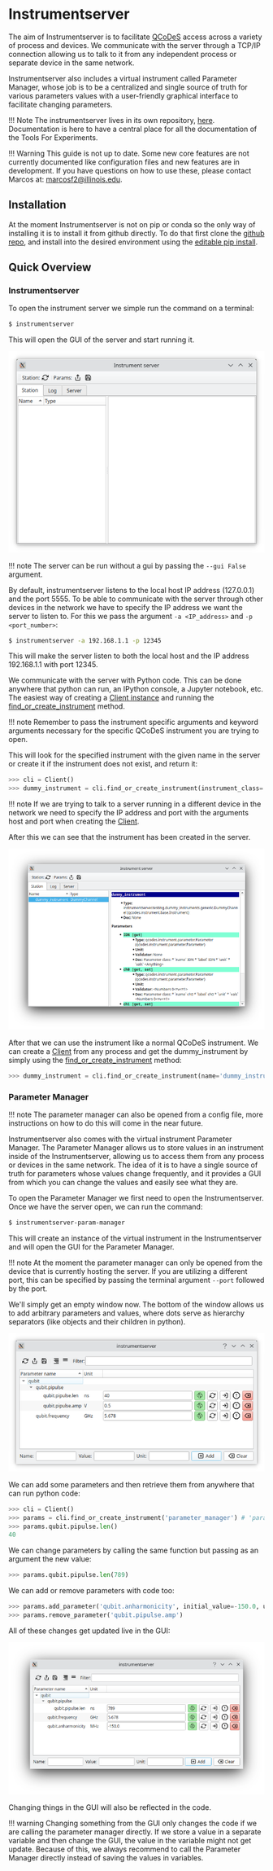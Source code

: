 # Instrumentserver

The aim of Instrumentserver is to facilitate [QCoDeS](https://qcodes.github.io/Qcodes/) access across a variety of process and devices.
We communicate with the server through a TCP/IP connection allowing us to talk to it from any independent process or
separate device in the same network.

Instrumentserver also includes a virtual instrument called Parameter Manager, whose job is to be a centralized and
single source of truth for various parameters values with a user-friendly graphical interface to facilitate changing
parameters.

!!! Note
    The instrumentserver lives in its own repository, [here](https://github.com/toolsforexperiments/instrumentserver).
    Documentation is here to have a central place for all the documentation of the Tools For Experiments.

!!! Warning
    This guide is not up to date. Some new core features are not currently documented like configuration files and
    new features are in development. If you have questions on how to use these, please contact Marcos at: [marcosf2@illinois.edu]().

## Installation

At the moment Instrumentserver is not on pip or conda so the only way of installing it is to install it from github directly.
To do that first clone the [github repo](https://github.com/toolsforexperiments/instrumentserver),
and install into the desired environment using the
[editable pip install](https://pip.pypa.io/en/stable/cli/pip_install/#cmdoption-e).

## Quick Overview

### Instrumentserver


To open the instrument server we simple run the command on a terminal:

```bash
$ instrumentserver
```

This will open the GUI of the server and start running it.

![Instrumentserver GUI](img/empty_server.png)

!!! note
    The server can be run without a gui by passing the `--gui False` argument.

By default, instrumentserver listens to the local host IP address (127.0.0.1) and the port 5555. To be able to communicate
with the server through other devices in the network we have to specify the IP address we want the server to listen to.
For this we pass the argument `-a <IP_address>` and `-p <port_number>`:


```bash
$ instrumentserver -a 192.168.1.1 -p 12345
```

This will make the server listen to both the local host and the IP address 192.168.1.1 with port 12345.

We communicate with the server with Python code. This can be done anywhere that python can run, an IPython console, a Jupyter notebook, etc.
The easiest way of creating a [Client instance](https://github.com/toolsforexperiments/instrumentserver/blob/b9270871364febcfb2ca8ce00b6182ee1762448b/instrumentserver/client/proxy.py#L375) and
running the [find_or_create_instrument](https://github.com/toolsforexperiments/instrumentserver/blob/b9270871364febcfb2ca8ce00b6182ee1762448b/instrumentserver/client/proxy.py#L384) method.

!!! note
    Remember to pass the instrument specific arguments and keyword arguments necessary for the specific QCoDeS instrument
    you are trying to open.

This will look for the specified instrument with the given name in the server or create it if the instrument does not
exist, and return it:

```python
>>> cli = Client()
>>> dummy_instrument = cli.find_or_create_instrument(instrument_class='instrumentserver.testing.dummy_instruments.generic.DummyChannel', name='dummy_instrument')
```

!!! note
    If we are trying to talk to a server running in a different device in the network we need to specify the IP address
    and port with the arguments host and port when creating the [Client](https://github.com/toolsforexperiments/instrumentserver/blob/b9270871364febcfb2ca8ce00b6182ee1762448b/instrumentserver/client/proxy.py#L375).

After this we can see that the instrument has been created in the server.

![dummy instrument](img/dummy_instrument.png)

After that we can use the instrument like a normal QCoDeS instrument. We can create a [Client](https://github.com/toolsforexperiments/instrumentserver/blob/b9270871364febcfb2ca8ce00b6182ee1762448b/instrumentserver/client/proxy.py#L375)
from any process and get the dummy_instrument by simply using the [find_or_create_instrument](https://github.com/toolsforexperiments/instrumentserver/blob/b9270871364febcfb2ca8ce00b6182ee1762448b/instrumentserver/client/proxy.py#L384) method:

```python
>>> dummy_instrument = cli.find_or_create_instrument(name='dummy_instrument')
```

### Parameter Manager

!!! note
    The parameter manager can also be opened from a config file, more instructions on how to do this will come in the near future.

Instrumentserver also comes with the virtual instrument Parameter Manager.
The Parameter Manager allows us to store values in an instrument inside of the Instrumentserver, allowing us to access them from any process or devices in the same network.
The idea of it is to have a single source of truth for parameters whose values change frequently, and it provides a GUI from which you can change the values and easily see what they are.

To open the Parameter Manager we first need to open the Instrumentserver.
Once we have the server open, we can run the command:

```bash
$ instrumentserver-param-manager
```
This will create an instance of the virtual instrument in the Instrumentserver and will open the GUI for the Parameter Manager.

!!! note
    At the moment the parameter manager can only be opened from the device that is currently hosting the server.
    If you are utilizing a different port, this can be specified by passing the terminal argument `--port` followed by the port.

We'll simply get an empty window now.
The bottom of the window allows us to add arbitrary parameters and values, where dots serve as hierarchy separators (like objects and their children in python).

![parameter manager](img/parameter_manager.png)

We can add some parameters and then retrieve them from anywhere that can run python code:

```python
>>> cli = Client()
>>> params = cli.find_or_create_instrument('parameter_manager') # 'parameter_manager` is the name the startup script gives the instrument by default
>>> params.qubit.pipulse.len()
40
```

We can change parameters by calling the same function but passing as an argument the new value:

```python
>>> params.qubit.pipulse.len(789)
```

We can add or remove parameters with code too:

```python
>>> params.add_parameter('qubit.anharmonicity', initial_value=-150.0, unit='MHz')
>>> params.remove_parameter('qubit.pipulse.amp')
```

All of these changes get updated live in the GUI:

![updated manager](img/updated_manager.png)

Changing things in the GUI will also be reflected in the code.

!!! warning
    Changing something from the GUI only changes the code if we are calling the parameter manager directly.
    If we store a value in a separate variable and then change the GUI, the value in the variable might not get update.
    Because of this, we always recommend to call the Parameter Manager directly instead of saving the values in variables.
